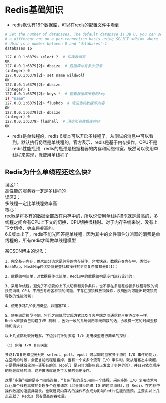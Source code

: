 # Redis基础知识
- redis默认有16个数据库，可以在redis的配置文件中看到
```bash
# Set the number of databases. The default database is DB 0, you can select
# a different one on a per-connection basis using SELECT <dbid> where
# dbid is a number between 0 and 'databases'-1
databases 16
```
```bash
127.0.0.1:6379> select 2  # 切换数据库
OK
127.0.0.1:6379[2]> dbsize  # 数据库中有多少记录
(integer) 0
127.0.0.1:6379[2]> set name wildwolf
OK
127.0.0.1:6379[2]> dbsize
(integer) 1
127.0.0.1:6379[2]> keys *  # 查看数据库所有的key
1) "name"
127.0.0.1:6379[2]> flushdb  # 清空当前数据库内容
OK
127.0.0.1:6379[2]> dbsize
(integer) 0
127.0.0.1:6379> flushall  # 清空所有数据库内容
OK
```
- redis是单线程的，redis 6版本可以开启多线程了，从测试的消息中可以看到。默认执行仍然是单线程的，官方表示，redis是基于内存操作，CPU不是redis性能瓶颈，redis的瓶颈是根据机器的内存和网络带宽，既然可以使用单线程来实现，就使用单线程了

## Redis为什么单线程还这么快?
误区1：  
高性能的服务器一定是多线程的  
误区2：  
多线程一定比单线程效率高  
核心：  
redis是将多有的数据全部放在内存中的，所以说使用单线程操作就是最高的，多线程之间会有CPU上下文的切换，CPU切换很耗时。对于内存系统来说，没有上下文切换，效率是很高的。  
6.0版本出了，redis不能光回答是单线程，因为其中的文件事件分派器的消费是单线程的，所有redis才叫做单线程模型  


某CSDN博主的说法：  
```
1、完全基于内存，绝大部分请求是纯粹的内存操作，非常快速。数据存在内存中，类似于HashMap，HashMap的优势就是查找和操作的时间复杂度都是O(1)；  

2、数据结构简单，对数据操作也简单，Redis中的数据结构是专门进行设计的；  

3、采用单线程，避免了不必要的上下文切换和竞争条件，也不存在多进程或者多线程导致的切换而消耗 CPU，不用去考虑各种锁的问题，不存在加锁释放锁操作，没有因为可能出现死锁而导致的性能消耗；  

4、使用多路I/O复用模型，非阻塞IO；  

5、使用底层模型不同，它们之间底层实现方式以及与客户端之间通信的应用协议不一样，Redis直接自己构建了VM 机制 ，因为一般的系统调用系统函数的话，会浪费一定的时间去移动和请求；  

以上几点都比较好理解，下边我们针对多路 I/O 复用模型进行简单的探讨：  

（1）多路 I/O 复用模型  

多路I/O复用模型是利用 select、poll、epoll 可以同时监察多个流的 I/O 事件的能力，在空闲的时候，会把当前线程阻塞掉，当有一个或多个流有 I/O 事件时，就从阻塞态中唤醒，于是程序就会轮询一遍所有的流（epoll 是只轮询那些真正发出了事件的流），并且只依次顺序的处理就绪的流，这种做法就避免了大量的无用操作。  

这里“多路”指的是多个网络连接，“复用”指的是复用同一个线程。采用多路 I/O 复用技术可以让单个线程高效的处理多个连接请求（尽量减少网络 IO 的时间消耗），且 Redis 在内存中操作数据的速度非常快，也就是说内存内的操作不会成为影响Redis性能的瓶颈，主要由以上几点造就了 Redis 具有很高的吞吐量。  
```

